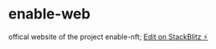 # enable-web

offical website of the project enable-nft;
[Edit on StackBlitz ⚡️](https://stackblitz.com/edit/enable-web)
